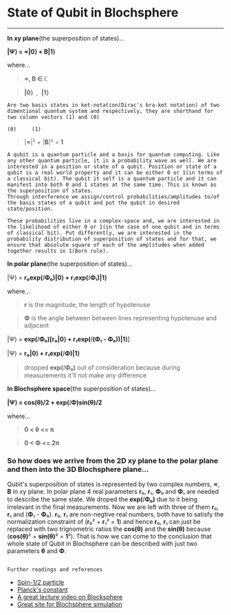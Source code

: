 # State of Qubit in Blochsphere
---

__In xy plane__(the superposition of states)...


**|Ψ⟩ = &prop;|0&rang; + &Beta;|1&rang;**

where...

> **&prop;, &Beta; &isin; &complexes;**

> **|0&rang;** &nbsp;,&nbsp;  **|1&rang;** 

```
Are two basis states in ket-notation(Dirac's bra-ket notation) of two dimentional quantum system and respectively, they are shorthand for two column vectors (1) and (0) 
	                                                                                                                      (0)     (1)
```
 
> |**&prop;**|&sup2; + |**&Beta;**|&sup2; = **1**

```
A qubit is a quantum particle and a basis for quantum computing. Like any other quantum particle, it is a probability wave as well. We are interested in a position or state of a qubit. Position or state of a qubit is a real world property and it can be either 0 or 1(in terms of a classical bit). The qubit it self is a quantum particle and it can manifest into both 0 and 1 states at the same time. This is known as the superposition of states.  
Through interference we assign/control probabilities/amplitudes to/of the basis states of a qubit and put the qubit in desired state/position.

These probabilities live in a complex-space and, we are interested in the likelihood of either 0 or 1(in the case of one qubit and in terms of classical bit). Put differently, we are interested in the probability distribution of superposition of states and for that, we ensure that absolute square of each of the amplitudes when added together results in 1(Born rule).      
```

__In polar plane__(the superposition of states)...

|&Psi;&rang; = **r&#x2080;exp(&ImaginaryI;&Phi;&#x2080;)|0&rang; + r&#x2081;exp(&ImaginaryI;&Phi;&#x2081;)|1&rang;**

where...

> **r** is the magnitude, the length of hypotenuse

> **&Phi;** is the angle between between lines representing hypotenuse and adjacent

|&Psi;&rang; = **exp(&ImaginaryI;&Phi;&#x2080;)[r&#x2080;|0&rang; + r&#x2081;exp(&ImaginaryI;(&Phi;&#x2081; - &Phi;&#x2080;))|1&rang;**]

|&Psi;&rang; = **r&#x2080;|0&rang; + r&#x2081;exp(&ImaginaryI;&Phi;)|1&rang;**

> dropped **exp(&ImaginaryI;&Phi;&#x2080;)** out of consideration because during measurements it'll not make any difference

__In Blochsphere space__(the superposition of states)...

**|&Psi;&rang; = cos(&theta;)/2 + exp(&ImaginaryI;&Phi;)sin(&theta;)/2**
 
where...

 > **0 &lt; &theta; &lt;= &pi;**

 > **0 &lt; &Phi; &lt;= 2&pi;**


### So how does we arrive from the 2D **xy plane** to the **polar plane** and then into the 3D **Blochsphere plane**...

Qubit's superposition of states is represented by two complex numbers, **&prop;**, **&Beta;** in xy plane. In polar plane 4 real parameters  **r**&#x2080;, **r**&#x2081;, **&Phi;**&#x2080; and  **&Phi;**&#x2081; are needed to describe the same state. We droped the **exp(&ImaginaryI;&Phi;&#x2080;)** due to it being irrelevant in the final measurements. Now we are left with three of them **r**&#x2080;, **r**&#x2081; and (**&Phi;**&#x2081; - **&Phi;**&#x2080;).
 **r**&#x2080;, **r**&#x2081; are non-negtive real numbers, both have to satisfy the normalization constraint of (**r**&#x2080;&sup2; + **r**&#x2081;&sup2; = **1**) and hence **r**&#x2080;, **r**&#x2081; can just be replaced with two trignometric ratios the **cos(&theta;)** and the **sin(&theta;)** because (**cos(&theta;)**&sup2; + **sin(&theta;)**&sup2; = **1**&sup2;). That is how we can come to the conclusion that whole state of Qubit in Blochsphere can be described with just two parameters **&theta;** and **&Phi;**.  

``` 

Further readings and references

```
* [Spin-1/2 particle](https://en.wikipedia.org/wiki/Spin-%C2%BD)
* [Planck's constant](https://en.wikipedia.org/wiki/Planck_constant)
* [A great lecture video on Blocksphere](https://www.youtube.com/watch?v=vUVkS1XZVCc)
* [Great site for Blochsphere simulation](https://www.st-andrews.ac.uk/physics/quvis/simulations_html5/sims/blochsphere/blochsphere.html)

